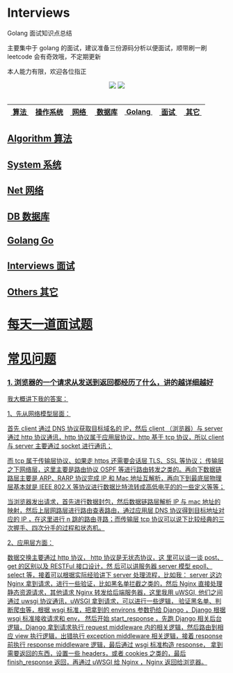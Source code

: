 # Interviews

Golang 面试知识点总结

主要集中于 golang 的面试，建议准备三份源码分析以便面试，顺带刷一刷 leetcode 会有奇效哦，不定期更新

本人能力有限，欢迎各位指正

<div align="center">
    <a href="https://golang.google.cn/"><img src="https://badgen.net/badge/golang/loading/blue?icon=zeit"></a>
    <a href="https://github.com/hei6775/Algorithm"><img src="https://badgen.net/badge/hei6775/Blogs/blue?icon=deepscan">
</div>

<br>

| &nbsp;[算法](#Algorithm-算法)&nbsp; | [操作系统](#System-操作系统) | &nbsp;[网络](#Net-网络)&nbsp; | &nbsp;[数据库](#DB-数据库) | &nbsp;[Golang](#Golang-Go)&nbsp; | &nbsp;[面试](#Interviews-面试)&nbsp; | &nbsp;[其它](#Others-其它)&nbsp; |
| :---------------------------------: | :--------------------------: | :---------------------------: | :------------------------: | :------------------------------: | :----------------------------------: | :------------------------------: |


## Algorithm 算法

## System 系统

## Net 网络

## DB 数据库

## Golang Go

## Interviews 面试

## Others 其它

# 每天一道面试题

# 常见问题

### 1. 浏览器的一个请求从发送到返回都经历了什么，讲的越详细越好

我大概讲下我的答案：

1、先从网络模型层面：

首先 client 通过 DNS 协议获取目标域名的 IP，然后 client （浏览器）与 server 通过 http 协议通讯，http 协议属于应用层协议，http 基于 tcp 协议，所以 client 与 server 主要通过 socket 进行通讯；

而 tcp 属于传输层协议、如果走 https 还需要会话层 TLS、SSL 等协议； 传输层之下网络层，这里主要是路由协议 OSPF 等进行路由转发之类的。再向下数据链路层主要是 ARP、RARP 协议完成 IP 和 Mac 地址互解析，再向下到最底层物理层基本就是 IEEE 802.X 等协议进行数据比特流转成高低电平的的一些定义等等；

当浏览器发出请求，首先进行数据封包，然后数据链路层解析 IP 与 mac 地址的映射，然后上层网路层进行路由查表路由，通过应用层 DNS 协议得到目标地址对应的 IP ，在这里进行 n 跳的路由寻路；而传输层 tcp 协议可以说下比较经典的三次握手、四次分手的过程和状态机。

2、应用层方面：

数据交换主要通过 http 协议， http 协议是无状态协议，这
里可以谈一谈 post、get 的区别以及 RESTFul 接口设计，然
后可以讲服务器 server 模型 epoll、select 等，接着可以根据实际经验讲下 server 处理流程，比如我： server 这边 Nginx 拿到请求，进行一些验证，比如黑名单拦截之类的，然后 Nginx 直接处理静态资源请求，其他请求 Nginx 转发给后端服务器，这里我用 uWSGI, 他们之间通过 uwsgi 协议通讯，uWSGI 拿到请求，可以进行一些逻辑， 验证黑名单、判断爬虫等，根据 wsgi 标准，把拿到的 environs 参数扔给 Django ，Django 根据 wsgi 标准接收请求和 env， 然后开始 start_response ，先跑 Django 相关后台逻辑，Django 拿到请求执行 request middleware 内的相关逻辑，然后路由到相应 view 执行逻辑，出错执行 exception middleware 相关逻辑，接着 response 前执行 response middleware 逻辑，最后通过 wsgi 标准构造 response， 拿到需要返回的东西，设置一些 headers，或者 cookies 之类的，最后 finish_response 返回，再通过 uWSGI 给 Nginx ，Nginx 返回给浏览器。
